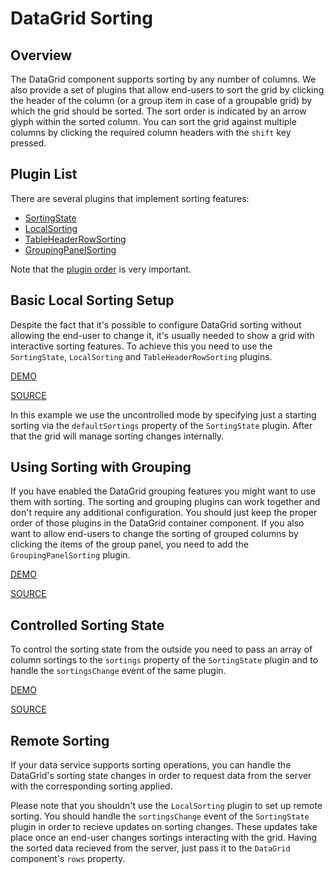 # DataGrid Sorting

## Overview

The DataGrid component supports sorting by any number of columns. We also provide a set of plugins that allow end-users to sort the grid by clicking the header of the column (or a group item in case of a groupable grid) by which the grid should be sorted. The sort order is indicated by an arrow glyph within the sorted column. You can sort the grid against multiple columns by clicking the required column headers with the `shift` key pressed.

## Plugin List

There are several plugins that implement sorting features:
- [SortingState](../reference/sorting-state.md)
- [LocalSorting](../reference/local-sorting.md)
- [TableHeaderRowSorting](../reference/table-header-row-sorting.md)
- [GroupingPanelSorting](../reference/grouping-panel-sorting.md)

Note that the [plugin order](../README.md#plugin-order) is very important.

## Basic Local Sorting Setup

Despite the fact that it's possible to configure DataGrid sorting without allowing the end-user to change it, it's usually needed to show a grid with interactive sorting features. To achieve this you need to use the `SortingState`, `LocalSorting` and `TableHeaderRowSorting` plugins.

[DEMO](http://devexpress.github.io/devextreme-reactive/react/datagrid/demos/#/sorting/local-header-sorting)

[SOURCE](https://github.com/DevExpress/devextreme-reactive/tree/master/packages/dx-react-demos/src/bootstrap3/sorting/local-header-sorting.jsx)

In this example we use the uncontrolled mode by specifying just a starting sorting via the `defaultSortings` property of the `SortingState` plugin. After that the grid will manage sorting changes internally.

## Using Sorting with Grouping

If you have enabled the DataGrid grouping features you might want to use them with sorting. The sorting and grouping plugins can work together and don't require any additional configuration. You should just keep the proper order of those plugins in the DataGrid container component. If you also want to allow end-users to change the sorting of grouped columns by clicking the items of the group panel, you need to add the `GroupingPanelSorting` plugin.

[DEMO](http://devexpress.github.io/devextreme-reactive/react/datagrid/demos/#/sorting/local-group-sorting)

[SOURCE](https://github.com/DevExpress/devextreme-reactive/tree/master/packages/dx-react-demos/src/bootstrap3/sorting/local-group-sorting.jsx)

## Controlled Sorting State

To control the sorting state from the outside you need to pass an array of column sortings to the `sortings` property of the `SortingState` plugin and to handle the `sortingsChange` event of the same plugin.

[DEMO](http://devexpress.github.io/devextreme-reactive/react/datagrid/demos/#/sorting/local-sorting-controlled)

[SOURCE](https://github.com/DevExpress/devextreme-reactive/tree/master/packages/dx-react-demos/src/bootstrap3/sorting/local-sorting-controlled.jsx)

## Remote Sorting

If your data service supports sorting operations, you can handle the DataGrid's sorting state changes in order to request data from the server with the corresponding sorting applied.

Please note that you shouldn't use the `LocalSorting` plugin to set up remote sorting. You should handle the `sortingsChange` event of the `SortingState` plugin in order to recieve updates on sorting changes. These updates take place once an end-user changes sortings interacting with the grid. Having the sorted data recieved from the server, just pass it to the `DataGrid` component's `rows` property.

